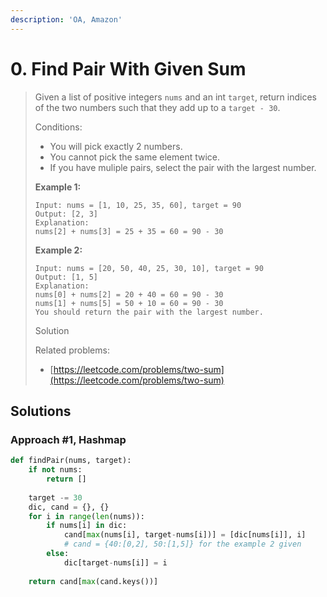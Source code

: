 ```yaml
---
description: 'OA, Amazon'
---
```


# 0. Find Pair With Given Sum

> Given a list of positive integers `nums` and an int `target`, return indices of the two numbers such that they add up to a `target - 30`.
>
> Conditions:
>
> * You will pick exactly 2 numbers.
> * You cannot pick the same element twice.
> * If you have muliple pairs, select the pair with the largest number.
>
> **Example 1:**
>
> ```text
> Input: nums = [1, 10, 25, 35, 60], target = 90
> Output: [2, 3]
> Explanation:
> nums[2] + nums[3] = 25 + 35 = 60 = 90 - 30
> ```
>
> **Example 2:**
>
> ```text
> Input: nums = [20, 50, 40, 25, 30, 10], target = 90
> Output: [1, 5]
> Explanation:
> nums[0] + nums[2] = 20 + 40 = 60 = 90 - 30
> nums[1] + nums[5] = 50 + 10 = 60 = 90 - 30
> You should return the pair with the largest number.
> ```
>
> Solution
>
> Related problems:
>
> * [https://leetcode.com/problems/two-sum](https://leetcode.com/problems/two-sum)

## Solutions

### Approach \#1, Hashmap

```python
def findPair(nums, target):
    if not nums:
        return []
    
    target -= 30
    dic, cand = {}, {}
    for i in range(len(nums)):
        if nums[i] in dic:
            cand[max(nums[i], target-nums[i])] = [dic[nums[i]], i]
            # cand = {40:[0,2], 50:[1,5]} for the example 2 given 
        else:
            dic[target-nums[i]] = i
            
    return cand[max(cand.keys())]
```


